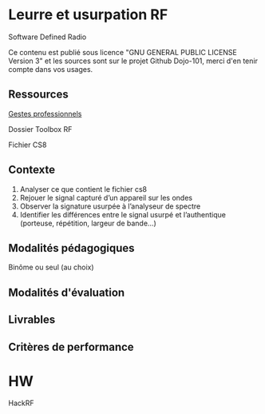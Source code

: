# Leurre et usurpation RF

Software Defined Radio 

Ce contenu est publié sous licence "GNU GENERAL PUBLIC LICENSE Version 3" et les sources sont sur le projet Github Dojo-101, merci d'en tenir compte dans vos usages.


## Ressources


[Gestes professionnels](https://github.com/Aif4thah/Dojo-101)

Dossier Toolbox RF

Fichier CS8


## Contexte

1. Analyser ce que contient le fichier cs8
2. Rejouer le signal capturé d’un appareil sur les ondes
3. Observer la signature usurpée à l’analyseur de spectre
4. Identifier les différences entre le signal usurpé et l’authentique (porteuse, répétition, largeur de bande…)



## Modalités pédagogiques

Binôme ou seul (au choix)


## Modalités d'évaluation


## Livrables


## Critères de performance

# HW

HackRF
